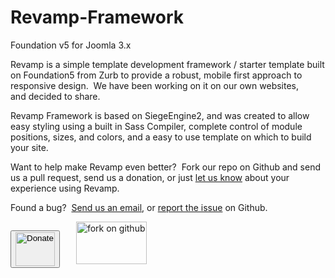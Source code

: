 Revamp-Framework
================

Foundation v5 for Joomla 3.x

<p>Revamp is a simple template development framework / starter template built on Foundation5 from Zurb to provide a robust, mobile first approach to responsive design.  We have been working on it on our own websites, and decided to share.</p>
<p>Revamp Framework is based on SiegeEngine2, and was created to allow easy styling using a built in Sass Compiler, complete control of module positions, sizes, and colors, and a easy to use template on which to build your site.</p>
<p>Want to help make Revamp even better?  Fork our repo on Github and send us a pull request, send us a donation, or just <a href="mailto:revamp@schramdesignteam.com">let us know</a> about your experience using Revamp.  </p>
<p>Found a bug?  <a href="mailto:revamp@schramdesignteam.com">Send us an email</a>, or <a href="https://github.com/bschram/Revamp-Framework/issues" target="_blank">report the issue</a> on Github.</p>
<div class="medium-8 medium-centered columns">
<div class="medium-5 large-4 columns"><form action="https://www.paypal.com/cgi-bin/webscr" method="post" target="_top">
<p style="text-align: center;"><input name="cmd" type="hidden" value="_s-xclick" /> <input name="hosted_button_id" type="hidden" value="PX4RM2DA33RW8" /> <button class="button large radius"><img src="images/donate-logo.png" alt="Donate" width="100%" /></button> <img src="https://www.paypalobjects.com/en_US/i/scr/pixel.gif" alt="" width="1" height="1" border="0" /></p>
</form></div>
<div class="medium-5 large-4 columns end"><a class="button large radius" href="https://github.com/bschram/Revamp-Framework/fork" target="_blank"><img src="images/fork-logo.png" alt="fork on github" width="100%" /> </a></div>
</div>

